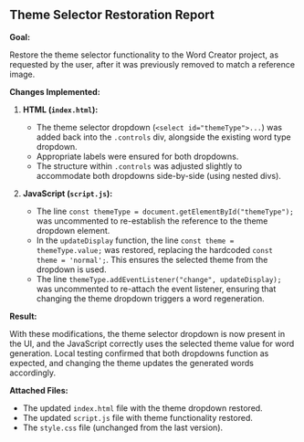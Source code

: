 ## Theme Selector Restoration Report

**Goal:**

Restore the theme selector functionality to the Word Creator project, as requested by the user, after it was previously removed to match a reference image.

**Changes Implemented:**

1.  **HTML (`index.html`):**
    *   The theme selector dropdown (`<select id="themeType">...`) was added back into the `.controls` div, alongside the existing word type dropdown.
    *   Appropriate labels were ensured for both dropdowns.
    *   The structure within `.controls` was adjusted slightly to accommodate both dropdowns side-by-side (using nested divs).

2.  **JavaScript (`script.js`):**
    *   The line `const themeType = document.getElementById("themeType");` was uncommented to re-establish the reference to the theme dropdown element.
    *   In the `updateDisplay` function, the line `const theme = themeType.value;` was restored, replacing the hardcoded `const theme = 'normal';`. This ensures the selected theme from the dropdown is used.
    *   The line `themeType.addEventListener("change", updateDisplay);` was uncommented to re-attach the event listener, ensuring that changing the theme dropdown triggers a word regeneration.

**Result:**

With these modifications, the theme selector dropdown is now present in the UI, and the JavaScript correctly uses the selected theme value for word generation. Local testing confirmed that both dropdowns function as expected, and changing the theme updates the generated words accordingly.

**Attached Files:**

*   The updated `index.html` file with the theme dropdown restored.
*   The updated `script.js` file with theme functionality restored.
*   The `style.css` file (unchanged from the last version).
